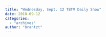 ```yaml
---
title: "Wednesday, Sept. 12 TBTV Daily Show"
date: 2018-09-12
categories: 
  - "archives"
author: "brantzt"
---
```



